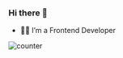 ### Hi there 👋

- 👨‍💻 I’m a Frontend Developer

![counter](https://[YOUR_ENDPOINT].m.pipedream.net)

<!--
**EminAbdullayev1998/EminAbdullayev1998** is a ✨ _special_ ✨ repository because its `README.md` (this file) appears on your GitHub profile.

Here are some ideas to get you started:

- 🔭 I’m currently working on ...
- 🌱 I’m currently learning ...
- 👯 I’m looking to collaborate on ...
- 🤔 I’m looking for help with ...
- 💬 Ask me about ...
- 📫 How to reach me: ...
- 😄 Pronouns: ...
- ⚡ Fun fact: ...
-->
